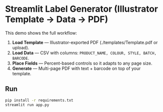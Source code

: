 # Streamlit Label Generator (Illustrator Template → Data → PDF)

This demo shows the full workflow:

1. **Load Template** — Illustrator-exported PDF (./templates/Template.pdf or upload).
2. **Load Data** — CSV with columns: `PRODUCT_NAME, COLOUR, STYLE, BATCH, BARCODE`.
3. **Place Fields** — Percent-based controls so it adapts to any page size.
4. **Generate** — Multi-page PDF with text + barcode on top of your template.

## Run
```bash
pip install -r requirements.txt
streamlit run app.py

